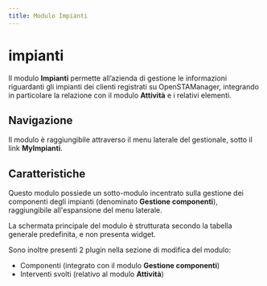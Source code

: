 ```yaml
---
title: Modulo Impianti
---
```


# impianti

Il modulo **Impianti** permette all’azienda di gestione le informazioni riguardanti gli impianti dei clienti registrati su OpenSTAManager, integrando in particolare la relazione con il modulo **Attività** e i relativi elementi.

## Navigazione

Il modulo è raggiungibile attraverso il menu laterale del gestionale, sotto il link **MyImpianti**.

## Caratteristiche

Questo modulo possiede un sotto-modulo incentrato sulla gestione dei componenti degli impianti \(denominato **Gestione componenti**\), raggiungibile all'espansione del menu laterale.

La schermata principale del modulo è strutturata secondo la tabella generale predefinita, e non presenta widget.

Sono inoltre presenti 2 plugin nella sezione di modifica del modulo:

* Componenti \(integrato con il modulo **Gestione componenti**\)
* Interventi svolti \(relativo al modulo **Attività**\)

